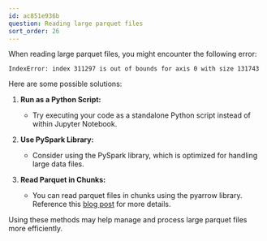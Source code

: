 ```yaml
---
id: ac851e936b
question: Reading large parquet files
sort_order: 26
---
```


When reading large parquet files, you might encounter the following error:

```
IndexError: index 311297 is out of bounds for axis 0 with size 131743
```

Here are some possible solutions:

1. **Run as a Python Script:**
   - Try executing your code as a standalone Python script instead of within Jupyter Notebook.

2. **Use PySpark Library:**
   - Consider using the PySpark library, which is optimized for handling large data files.

3. **Read Parquet in Chunks:**
   - You can read parquet files in chunks using the pyarrow library. Reference this [blog post](http://blog.clairvoyantsoft.com/efficient-processing-of-parquet-files-in-chunks-using-pyarrow-b315cc0c62f9) for more details.

Using these methods may help manage and process large parquet files more efficiently.
